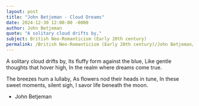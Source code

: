 ```yaml
---
layout: post
title: "John Betjeman - Cloud Dreams"
date: 2024-12-30 12:00:00 -0000
author: John Betjeman
quote: "A solitary cloud drifts by,"
subject: British Neo-Romanticism (Early 20th century)
permalink: /British Neo-Romanticism (Early 20th century)/John Betjeman/John Betjeman - Cloud Dreams
---
```


A solitary cloud drifts by,
Its fluffy form against the blue,
Like gentle thoughts that hover high,
In the realm where dreams come true.

The breezes hum a lullaby,
As flowers nod their heads in tune,
In these sweet moments, silent sigh,
I savor life beneath the moon.

- John Betjeman
